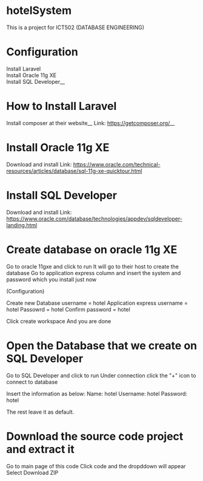# hotelSystem

This is a project for ICT502 (DATABASE ENGINEERING)

# Configuration

Install Laravel <br />
Install Oracle 11g XE <br />
Install SQL Developer__

# How to Install Laravel 

Install composer at their website__
Link: https://getcomposer.org/__

# Install Oracle 11g XE 

Download and install
Link: https://www.oracle.com/technical-resources/articles/database/sql-11g-xe-quicktour.html


# Install SQL Developer

Download and install
Link: https://www.oracle.com/database/technologies/appdev/sqldeveloper-landing.html


# Create database on oracle 11g XE

Go to oracle 11gxe and click to run
It will go to their host to create the database
Go to application express column and insert the system and password which you install just now

(Configuration)

Create new 
Database username = hotel 
Application express username = hotel 
Passowrd = hotel 
Confirm password = hotel 

Click create workspace
And you are done

# Open the Database that we create on SQL Developer

Go to SQL Developer and click to run
Under connection click the "+" icon to connect to database

Insert the information as below:
Name: hotel
Username: hotel
Password: hotel

The rest leave it as default.

# Download the source code project and extract it

Go to main page of this code
Click code and the dropddown will appear 
Select Download ZIP









